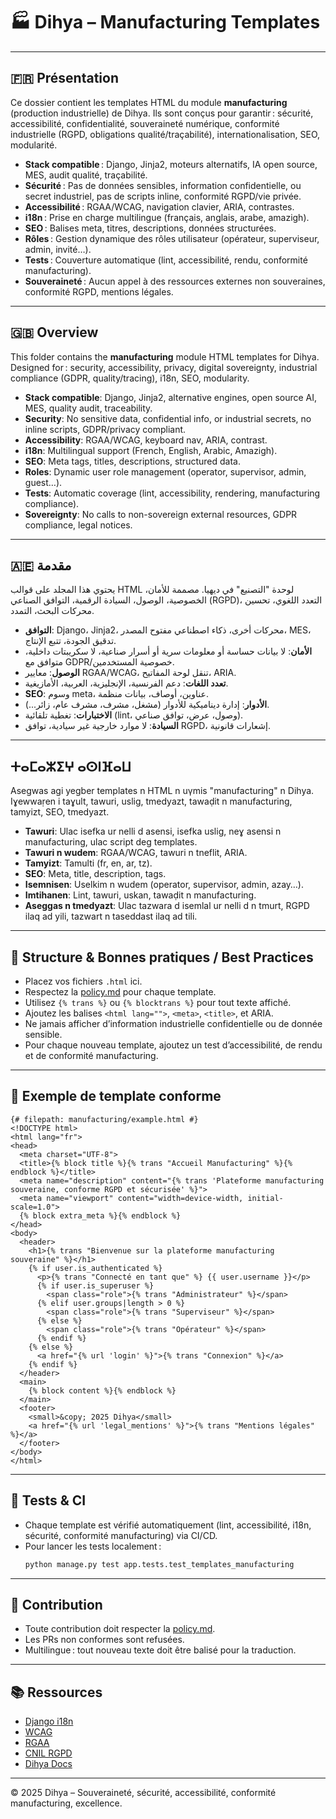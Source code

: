 # 🏭 Dihya – Manufacturing Templates

---

## 🇫🇷 Présentation

Ce dossier contient les templates HTML du module **manufacturing** (production industrielle) de Dihya.
Ils sont conçus pour garantir : sécurité, accessibilité, confidentialité, souveraineté numérique, conformité industrielle (RGPD, obligations qualité/traçabilité), internationalisation, SEO, modularité.

- **Stack compatible** : Django, Jinja2, moteurs alternatifs, IA open source, MES, audit qualité, traçabilité.
- **Sécurité** : Pas de données sensibles, information confidentielle, ou secret industriel, pas de scripts inline, conformité RGPD/vie privée.
- **Accessibilité** : RGAA/WCAG, navigation clavier, ARIA, contrastes.
- **i18n** : Prise en charge multilingue (français, anglais, arabe, amazigh).
- **SEO** : Balises meta, titres, descriptions, données structurées.
- **Rôles** : Gestion dynamique des rôles utilisateur (opérateur, superviseur, admin, invité…).
- **Tests** : Couverture automatique (lint, accessibilité, rendu, conformité manufacturing).
- **Souveraineté** : Aucun appel à des ressources externes non souveraines, conformité RGPD, mentions légales.

---

## 🇬🇧 Overview

This folder contains the **manufacturing** module HTML templates for Dihya.
Designed for : security, accessibility, privacy, digital sovereignty, industrial compliance (GDPR, quality/tracing), i18n, SEO, modularity.

- **Stack compatible**: Django, Jinja2, alternative engines, open source AI, MES, quality audit, traceability.
- **Security**: No sensitive data, confidential info, or industrial secrets, no inline scripts, GDPR/privacy compliant.
- **Accessibility**: RGAA/WCAG, keyboard nav, ARIA, contrast.
- **i18n**: Multilingual support (French, English, Arabic, Amazigh).
- **SEO**: Meta tags, titles, descriptions, structured data.
- **Roles**: Dynamic user role management (operator, supervisor, admin, guest…).
- **Tests**: Automatic coverage (lint, accessibility, rendering, manufacturing compliance).
- **Sovereignty**: No calls to non-sovereign external resources, GDPR compliance, legal notices.

---

## 🇦🇪 مقدمة

يحتوي هذا المجلد على قوالب HTML لوحدة "التصنيع" في ديهيا.
مصممة للأمان، الخصوصية، الوصول، السيادة الرقمية، التوافق الصناعي (RGPD)، التعدد اللغوي، تحسين محركات البحث، التمدد.

- **التوافق**: Django، Jinja2، محركات أخرى، ذكاء اصطناعي مفتوح المصدر، MES، تدقيق الجودة، تتبع الإنتاج.
- **الأمان**: لا بيانات حساسة أو معلومات سرية أو أسرار صناعية، لا سكريبتات داخلية، متوافق مع GDPR/خصوصية المستخدمين.
- **الوصول**: معايير RGAA/WCAG، تنقل لوحة المفاتيح، ARIA.
- **تعدد اللغات**: دعم الفرنسية، الإنجليزية، العربية، الأمازيغية.
- **SEO**: وسوم meta، عناوين، أوصاف، بيانات منظمة.
- **الأدوار**: إدارة ديناميكية للأدوار (مشغل، مشرف، مشرف عام، زائر...).
- **الاختبارات**: تغطية تلقائية (lint، وصول، عرض، توافق صناعي).
- **السيادة**: لا موارد خارجية غير سيادية، توافق RGPD، إشعارات قانونية.

---

## ⵜⴰⵎⴰⵣⵉⵖ ⴰⵙⵏⴼⴰⵡ

Asegwas agi yegber templates n HTML n uγmis "manufacturing" n Dihya.
Iɣewwaṛen i taɣult, tawuri, uslig, tmedyazt, tawaḍit n manufacturing, tamyizt, SEO, tmedyazt.

- **Tawuri**: Ulac isefka ur nelli d asensi, isefka uslig, neɣ asensi n manufacturing, ulac script deg templates.
- **Tawuri n wudem**: RGAA/WCAG, tawuri n tneflit, ARIA.
- **Tamyizt**: Tamulti (fr, en, ar, tz).
- **SEO**: Meta, title, description, tags.
- **Isemnisen**: Uselkim n wudem (operator, supervisor, admin, azay…).
- **Imtihanen**: Lint, tawuri, uskan, tawaḍit n manufacturing.
- **Aseggas n tmedyazt**: Ulac tazwara d isemlal ur nelli d n tmurt, RGPD ilaq ad yili, tazwart n taseddast ilaq ad tili.

---

## 🚀 Structure & Bonnes pratiques / Best Practices

- Placez vos fichiers `.html` ici.
- Respectez la [policy.md](./policy.md) pour chaque template.
- Utilisez `{% trans %}` ou `{% blocktrans %}` pour tout texte affiché.
- Ajoutez les balises `<html lang="">`, `<meta>`, `<title>`, et ARIA.
- Ne jamais afficher d’information industrielle confidentielle ou de donnée sensible.
- Pour chaque nouveau template, ajoutez un test d’accessibilité, de rendu et de conformité manufacturing.

---

## 🧩 Exemple de template conforme

```django
{# filepath: manufacturing/example.html #}
<!DOCTYPE html>
<html lang="fr">
<head>
  <meta charset="UTF-8">
  <title>{% block title %}{% trans "Accueil Manufacturing" %}{% endblock %}</title>
  <meta name="description" content="{% trans 'Plateforme manufacturing souveraine, conforme RGPD et sécurisée' %}">
  <meta name="viewport" content="width=device-width, initial-scale=1.0">
  {% block extra_meta %}{% endblock %}
</head>
<body>
  <header>
    <h1>{% trans "Bienvenue sur la plateforme manufacturing souveraine" %}</h1>
    {% if user.is_authenticated %}
      <p>{% trans "Connecté en tant que" %} {{ user.username }}</p>
      {% if user.is_superuser %}
        <span class="role">{% trans "Administrateur" %}</span>
      {% elif user.groups|length > 0 %}
        <span class="role">{% trans "Superviseur" %}</span>
      {% else %}
        <span class="role">{% trans "Opérateur" %}</span>
      {% endif %}
    {% else %}
      <a href="{% url 'login' %}">{% trans "Connexion" %}</a>
    {% endif %}
  </header>
  <main>
    {% block content %}{% endblock %}
  </main>
  <footer>
    <small>&copy; 2025 Dihya</small>
    <a href="{% url 'legal_mentions' %}">{% trans "Mentions légales" %}</a>
  </footer>
</body>
</html>
```

---

## 🧪 Tests & CI

- Chaque template est vérifié automatiquement (lint, accessibilité, i18n, sécurité, conformité manufacturing) via CI/CD.
- Pour lancer les tests localement :
  ```bash
  python manage.py test app.tests.test_templates_manufacturing
  ```

---

## 🤝 Contribution

- Toute contribution doit respecter la [policy.md](./policy.md).
- Les PRs non conformes sont refusées.
- Multilingue : tout nouveau texte doit être balisé pour la traduction.

---

## 📚 Ressources

- [Django i18n](https://docs.djangoproject.com/fr/stable/topics/i18n/translation/)
- [WCAG](https://www.w3.org/WAI/standards-guidelines/wcag/)
- [RGAA](https://accessibilite.numerique.gouv.fr/methode/criteres/)
- [CNIL RGPD](https://www.cnil.fr/fr/rgpd-de-quoi-parle-t-on)
- [Dihya Docs](../../../../docs/)

---

© 2025 Dihya – Souveraineté, sécurité, accessibilité, conformité manufacturing, excellence.
